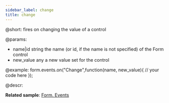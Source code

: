 ```yaml
---
sidebar_label: change
title: change
---          
```


@short: fires on changing the value of a control

@params:
- name|id			string		the name (or id, if the name is not specified) of the Form control
- new_value		any			a new value set for the control


@example:
form.events.on("Change",function(name, new_value){
	// your code here
});

@descr:

**Related sample**: [Form. Events](https://snippet.dhtmlx.com/vyipsaoa)
